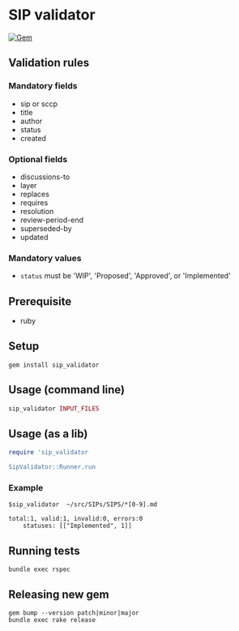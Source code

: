 # SIP validator
[![Gem](https://img.shields.io/gem/v/sip_validator.svg?style=flat)](http://rubygems.org/gems/sip_validator "View this project in Rubygems")


## Validation rules

### Mandatory fields

- sip or sccp
- title
- author
- status
- created

### Optional fields

- discussions-to
- layer
- replaces
- requires
- resolution
- review-period-end
- superseded-by
- updated

### Mandatory values

- `status` must be 'WIP', 'Proposed', 'Approved', or 'Implemented'
## Prerequisite

- ruby

## Setup

```
gem install sip_validator
```

## Usage (command line)

```ruby
sip_validator INPUT_FILES
```

## Usage (as a lib)

```ruby
require 'sip_validator

SipValidator::Runner.run 
```

### Example

```
$sip_validator  ~/src/SIPs/SIPS/*[0-9].md

total:1, valid:1, invalid:0, errors:0
	statuses: [["Implemented", 1]]

```

## Running tests

```
bundle exec rspec
```

## Releasing new gem

```
gem bump --version patch|minor|major
bundle exec rake release
```